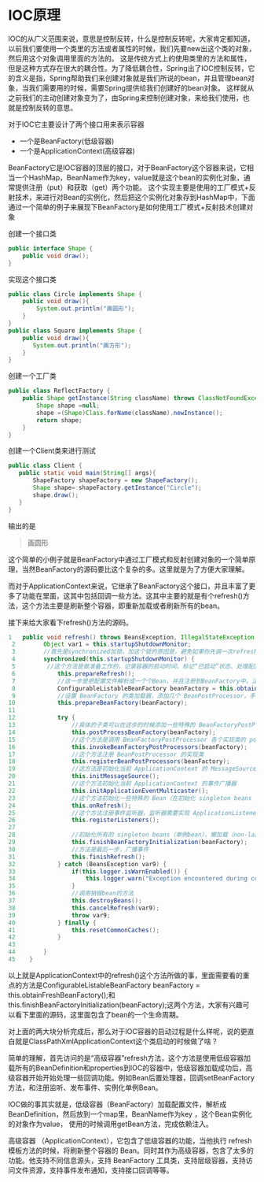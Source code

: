 # IOC原理

IOC的从广义范围来说，意思是控制反转，什么是控制反转呢，大家肯定都知道，以前我们要使用一个类里的方法或者属性的时候，我们先要new出这个类的对象，然后用这个对象调用里面的方法的。
这是传统方式上的使用类里的方法和属性，但是这种方式存在很大的耦合性。为了降低耦合性，Spring出了IOC控制反转，它的含义是指，Spring帮助我们来创建对象就是我们所说的bean，并且管理bean对象，当我们需要用的时候，需要Spring提供给我们创建好的bean对象。
这样就从之前我们的主动创建对象变为了，由Spring来控制创建对象，来给我们使用，也就是控制反转的意思。

对于IOC它主要设计了两个接口用来表示容器
* 一个是BeanFactory(低级容器)
* 一个是ApplicationContext(高级容器)

BeanFactory它是IOC容器的顶层的接口，对于BeanFactory这个容器来说，它相当一个HashMap，BeanName作为key，value就是这个bean的实例化对象，通常提供注册（put）和获取（get）两个功能。
这个实现主要是使用的工厂模式+反射技术，来进行对Bean的实例化，然后把这个实例化对象存到HashMap中，下面通过一个简单的例子来展现下BeanFactory是如何使用工厂模式+反射技术创建对象

创建一个接口类
```java
public interface Shape {
    public void draw();
}
```

实现这个接口类
```java
public class Circle implements Shape {
    public void draw(){
        System.out.println("画圆形");
    }
}
public class Square implements Shape {
    public void draw(){
       System.out.println("画方形");
    }
}
```

创建一个工厂类
```java
public class ReflectFactory {
    public Shape getInstance(String className) throws ClassNotFoundException, IllegalAccessException, InstantiationException {
        Shape shape =null;
        shape =(Shape)Class.forName(className).newInstance();
        return shape;
    }
}
```

创建一个Client类来进行测试
```java
public class Client {
   public static void main(String[] args){
       ShapeFactory shapeFactory = new ShapeFactory();
       Shape shape= shapeFactory.getInstance("Circle");
       shape.draw();
   }
}
```

输出的是
> 画圆形

这个简单的小例子就是BeanFactory中通过工厂模式和反射创建对象的一个简单原理，当然BeanFactory的源码要比这个复杂的多。这里就是为了方便大家理解。

而对于ApplicationContext来说，它继承了BeanFactory这个接口，并且丰富了更多了功能在里面，这其中包括回调一些方法。这其中主要的就是有个refresh()方法，这个方法主要是刷新整个容器，即重新加载或者刷新所有的bean。

接下来给大家看下refresh()方法的源码。

```java
1   public void refresh() throws BeansException, IllegalStateException {
 2        Object var1 = this.startupShutdownMonitor;
 3        //首先是synchronized加锁，加这个锁的原因是，避免如果你先调一次refresh()然后这次还没处理完又调一次，就会乱套了
 4        synchronized(this.startupShutdownMonitor) {
 5         //这个方法是做准备工作的，记录容器的启动时间、标记“已启动”状态、处理配置文件中的占位符
 6            this.prepareRefresh();
 7            //这一步是把配置文件解析成一个个Bean，并且注册到BeanFactory中，注意这里只是注册进去，并没有初始化
 8            ConfigurableListableBeanFactory beanFactory = this.obtainFreshBeanFactory();
 9            //设置 BeanFactory 的类加载器，添加几个 BeanPostProcessor，手动注册几个特殊的 bean，这里都是spring里面的特殊处理
10            this.prepareBeanFactory(beanFactory);
11
12            try {
13                //具体的子类可以在这步的时候添加一些特殊的 BeanFactoryPostProcessor 的实现类，来完成一些其他的操作
14                this.postProcessBeanFactory(beanFactory);
15                //这个方法是调用 BeanFactoryPostProcessor 各个实现类的 postProcessBeanFactory(factory)
16                this.invokeBeanFactoryPostProcessors(beanFactory);
17                //这个方法注册 BeanPostProcessor 的实现类
18                this.registerBeanPostProcessors(beanFactory);
19                //这方法是初始化当前 ApplicationContext 的 MessageSource，国际化处理
20                this.initMessageSource();
21                //这个方法初始化当前 ApplicationContext 的事件广播器
22                this.initApplicationEventMulticaster();
23                //这个方法初始化一些特殊的 Bean（在初始化 singleton beans 之前）
24                this.onRefresh();
25                //这个方法注册事件监听器，监听器需要实现 ApplicationListener 接口
26                this.registerListeners();
27
28                //初始化所有的 singleton beans（单例bean），懒加载（non-lazy-init）的除外
29                this.finishBeanFactoryInitialization(beanFactory);
30                //方法是最后一步，广播事件
31                this.finishRefresh();
32            } catch (BeansException var9) {
33                if(this.logger.isWarnEnabled()) {
34                    this.logger.warn("Exception encountered during context initialization - cancelling refresh attempt: " + var9);
35                }
36                //调用销毁bean的方法
37                this.destroyBeans();
38                this.cancelRefresh(var9);
39                throw var9;
40            } finally {
41                this.resetCommonCaches();
42            }
43
44        }
45    }
```

以上就是ApplicationContext中的refresh()这个方法所做的事，里面需要看的重点的方法是ConfigurableListableBeanFactory beanFactory = this.obtainFreshBeanFactory();和this.finishBeanFactoryInitialization(beanFactory);这两个方法，大家有兴趣可以看下里面的源码，这里面包含了bean的一个生命周期。

对上面的两大块分析完成后，那么对于IOC容器的启动过程是什么样呢，说的更直白就是ClassPathXmlApplicationContext这个类启动的时候做了啥？

简单的理解，首先访问的是“高级容器”refresh方法，这个方法是使用低级容器加载所有的BeanDefinition和properties到IOC的容器中，低级容器加载成功后，高级容器开始开始处理一些回调功能。例如Bean后置处理器，回调setBeanFactory方法，和注册监听、发布事件、实例化单例Bean。

IOC做的事其实就是，低级容器（BeanFactory）加载配置文件，解析成BeanDefinition，然后放到一个map里，BeanName作为key ，这个Bean实例化的对象作为value， 使用的时候调用getBean方法，完成依赖注入。

高级容器 （ApplicationContext），它包含了低级容器的功能，当他执行 refresh 模板方法的时候，将刷新整个容器的 Bean。同时其作为高级容器，包含了太多的功能。他支持不同信息源头，支持 BeanFactory 工具类，支持层级容器，支持访问文件资源，支持事件发布通知，支持接口回调等等。
